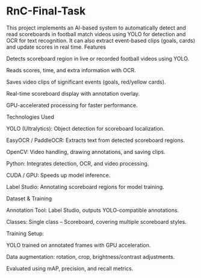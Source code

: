 # RnC-Final-Task
This project implements an AI-based system to automatically detect and read scoreboards in football match videos using YOLO for detection and OCR for text recognition. It can also extract event-based clips (goals, cards) and update scores in real time.
Features

Detects scoreboard region in live or recorded football videos using YOLO.

Reads scores, time, and extra information with OCR.

Saves video clips of significant events (goals, red/yellow cards).

Real-time scoreboard display with annotation overlay.

GPU-accelerated processing for faster performance.

Technologies Used

YOLO (Ultralytics): Object detection for scoreboard localization.

EasyOCR / PaddleOCR: Extracts text from detected scoreboard regions.

OpenCV: Video handling, drawing annotations, and saving clips.

Python: Integrates detection, OCR, and video processing.

CUDA / GPU: Speeds up model inference.

Label Studio: Annotating scoreboard regions for model training.

Dataset & Training

Annotation Tool: Label Studio, outputs YOLO-compatible annotations.

Classes: Single class – Scoreboard, covering multiple scoreboard styles.

Training Setup:

YOLO trained on annotated frames with GPU acceleration.

Data augmentation: rotation, crop, brightness/contrast adjustments.

Evaluated using mAP, precision, and recall metrics.

